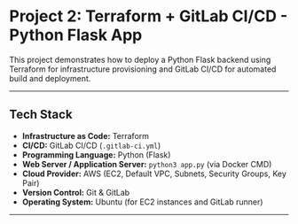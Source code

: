 # Project 2: Terraform + GitLab CI/CD - Python Flask App

This project demonstrates how to deploy a Python Flask backend using Terraform for infrastructure provisioning and GitLab CI/CD for automated build and deployment.

---

## Tech Stack

- **Infrastructure as Code:** Terraform  
- **CI/CD:** GitLab CI/CD (`.gitlab-ci.yml`)  
- **Programming Language:** Python (Flask)  
- **Web Server / Application Server:** `python3 app.py` (via Docker CMD)  
- **Cloud Provider:** AWS (EC2, Default VPC, Subnets, Security Groups, Key Pair)  
- **Version Control:** Git & GitLab  
- **Operating System:** Ubuntu (for EC2 instances and GitLab runner)

---
